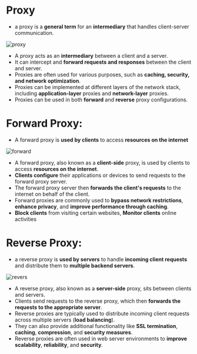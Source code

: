 # Proxy

* a proxy is a __general term__ for an __intermediary__ that handles client-server communication. 

![proxy](https://github.com/hojat-gazestani/DevOps/blob/main/haproxy/pictures/01-proxy.jpg)

- A proxy acts as an __intermediary__ between a client and a server.
- It can intercept and __forward requests and responses__ between the client and server.
- Proxies are often used for various purposes, such as __caching, security, and network optimization__.
- Proxies can be implemented at different layers of the network stack, including __application-layer__ proxies and __network-layer__ proxies.
- Proxies can be used in both __forward__ and __reverse__ proxy configurations.

# Forward Proxy:

* A forward proxy is __used by clients__ to access __resources on the internet__

![forward](https://github.com/hojat-gazestani/DevOps/blob/main/haproxy/pictures/02-%20forward%20proxy.jpg)

- A forward proxy, also known as a __client-side__ proxy, is used by clients to access __resources on the internet__.
- __Clients configure__ their applications or devices to send requests to the forward proxy server.
- The forward proxy server then __forwards the client's requests__ to the internet on behalf of the client.
- Forward proxies are commonly used to __bypass network restrictions__, __enhance privacy__, and __improve performance through caching__.
- __Block clients__ from visiting certain websites, __Monitor clients__ online activities

# Reverse Proxy:

* a reverse proxy is __used by servers__ to handle __incoming client requests__ and distribute them to __multiple backend servers__. 

![revers](https://github.com/hojat-gazestani/DevOps/blob/main/haproxy/pictures/03-reverse%20proxy.jpg)

- A reverse proxy, also known as a __server-side__ proxy, sits between clients and servers.
- Clients send requests to the reverse proxy, which then __forwards the requests to the appropriate server__.
- Reverse proxies are typically used to distribute incoming client requests across multiple servers (__load balancing__).
- They can also provide additional functionality like __SSL termination__, __caching__, __compression__, and __security measures__.
- Reverse proxies are often used in web server environments to __improve scalability__, __reliability__, and __security__.